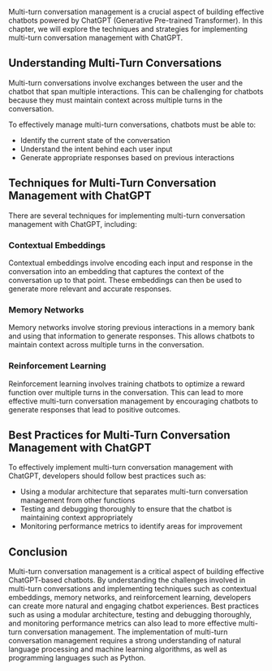 
Multi-turn conversation management is a crucial aspect of building effective chatbots powered by ChatGPT (Generative Pre-trained Transformer). In this chapter, we will explore the techniques and strategies for implementing multi-turn conversation management with ChatGPT.

Understanding Multi-Turn Conversations
--------------------------------------

Multi-turn conversations involve exchanges between the user and the chatbot that span multiple interactions. This can be challenging for chatbots because they must maintain context across multiple turns in the conversation.

To effectively manage multi-turn conversations, chatbots must be able to:

* Identify the current state of the conversation
* Understand the intent behind each user input
* Generate appropriate responses based on previous interactions

Techniques for Multi-Turn Conversation Management with ChatGPT
--------------------------------------------------------------

There are several techniques for implementing multi-turn conversation management with ChatGPT, including:

### Contextual Embeddings

Contextual embeddings involve encoding each input and response in the conversation into an embedding that captures the context of the conversation up to that point. These embeddings can then be used to generate more relevant and accurate responses.

### Memory Networks

Memory networks involve storing previous interactions in a memory bank and using that information to generate responses. This allows chatbots to maintain context across multiple turns in the conversation.

### Reinforcement Learning

Reinforcement learning involves training chatbots to optimize a reward function over multiple turns in the conversation. This can lead to more effective multi-turn conversation management by encouraging chatbots to generate responses that lead to positive outcomes.

Best Practices for Multi-Turn Conversation Management with ChatGPT
------------------------------------------------------------------

To effectively implement multi-turn conversation management with ChatGPT, developers should follow best practices such as:

* Using a modular architecture that separates multi-turn conversation management from other functions
* Testing and debugging thoroughly to ensure that the chatbot is maintaining context appropriately
* Monitoring performance metrics to identify areas for improvement

Conclusion
----------

Multi-turn conversation management is a critical aspect of building effective ChatGPT-based chatbots. By understanding the challenges involved in multi-turn conversations and implementing techniques such as contextual embeddings, memory networks, and reinforcement learning, developers can create more natural and engaging chatbot experiences. Best practices such as using a modular architecture, testing and debugging thoroughly, and monitoring performance metrics can also lead to more effective multi-turn conversation management. The implementation of multi-turn conversation management requires a strong understanding of natural language processing and machine learning algorithms, as well as programming languages such as Python.
